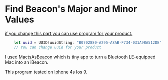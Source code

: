 # Find Beacon's Major and Minor Values


[if you change this part you can use program for your product.](https://github.com/aniltaskiran/find-beacons-major-minor/blob/master/Beacon's%20Major-Minor/ViewController.swift)

```swift
    let uuid = UUID(uuidString: "B0702880-A295-A8AB-F734-031A98A512DE")!
    // You can change uuid for your product
```


I used [MactsAsBeacon](https://github.com/timd/MactsAsBeacon) which is tiny app to turn a Bluetooth LE-equipped Mac into an iBeacon.



This program tested on Iphone 4s Ios 9.

